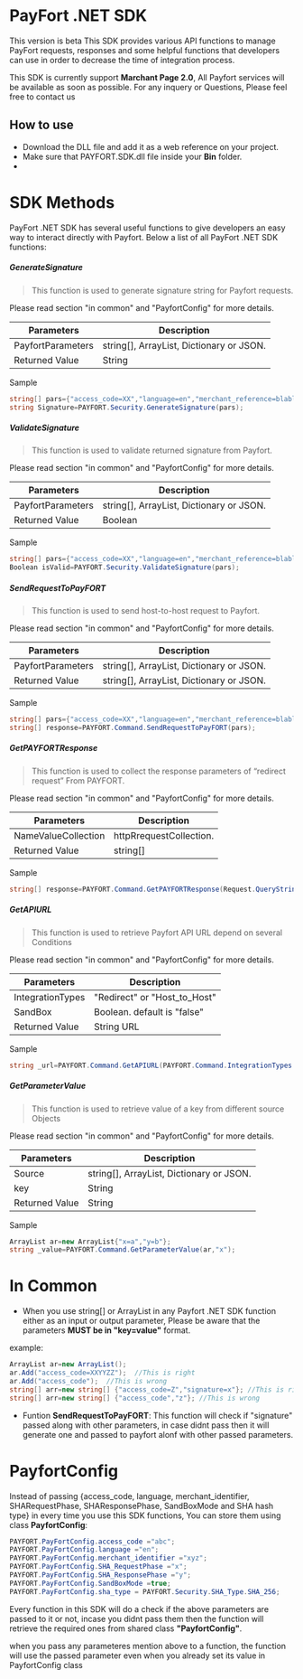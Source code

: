 # PayFort .NET SDK

This version is beta
This SDK provides various API functions to manage PayFort requests, responses and some helpful functions that developers can use in order to decrease  the time  of integration process.

This SDK is currently support **Marchant Page 2.0**, All Payfort services  will be available as soon as possible.
For any inquery or Questions, Please feel free to contact us



## How to use
* Download the DLL file and add it as a web reference on your project. 
* Make sure that PAYFORT.SDK.dll file inside  your  **Bin** folder.  
* 
# SDK Methods
PayFort .NET SDK has several useful functions to give developers an easy way to interact directly with Payfort. Below a list of all PayFort .NET SDK functions:

##### GenerateSignature
> This function is used to generate signature string for Payfort requests.

 Please read section "in common" and "PayfortConfig" for more details.

|Parameters | Description |
| --- | --- |
| PayfortParameters | string[], ArrayList, Dictionary or JSON. |
| Returned Value | String |


Sample 

 ```csharp
string[] pars={"access_code=XX","language=en","merchant_reference=blabla"};
string Signature=PAYFORT.Security.GenerateSignature(pars);
```
##### ValidateSignature
> This function is used to validate returned signature from Payfort.

 Please read section "in common" and "PayfortConfig" for more details.

|Parameters | Description |
| --- | --- |
| PayfortParameters | string[], ArrayList, Dictionary or JSON. |
| Returned Value | Boolean |

Sample 

```csharp
string[] pars={"access_code=XX","language=en","merchant_reference=blabla"};
Boolean isValid=PAYFORT.Security.ValidateSignature(pars);
```
##### SendRequestToPayFORT
> This function is used to send host-to-host request to Payfort.

 Please read section "in common" and "PayfortConfig" for more details.

|Parameters | Description |
| --- | --- |
| PayfortParameters | string[], ArrayList, Dictionary or JSON. |
| Returned Value | string[], ArrayList, Dictionary or JSON. |

Sample 

```csharp
string[] pars={"access_code=XX","language=en","merchant_reference=blabla"};
string[] response=PAYFORT.Command.SendRequestToPayFORT(pars);
```
##### GetPAYFORTResponse
> This function is used to collect the response parameters of “redirect request”
 From PAYFORT.

 Please read section "in common" and "PayfortConfig" for more details.

|Parameters | Description |
| --- | --- |
| NameValueCollection | httpRrequestCollection. |
| Returned Value | string[] |

Sample 

```csharp
string[] response=PAYFORT.Command.GetPAYFORTResponse(Request.QueryString);
```
##### GetAPIURL
> This function is used to retrieve Payfort API URL depend on several Conditions

 Please read section "in common" and "PayfortConfig" for more details.

|Parameters | Description |
| --- | --- |
| IntegrationTypes | "Redirect" or "Host_to_Host" |
| SandBox | Boolean. default is "false" |
| Returned Value | String URL |

Sample 

```csharp
string _url=PAYFORT.Command.GetAPIURL(PAYFORT.Command.IntegrationTypes.Host_to_Host,true);
```
##### GetParameterValue
> This function is used to retrieve value of a key from different source Objects 

 Please read section "in common" and "PayfortConfig" for more details.

|Parameters | Description |
| --- | --- |
| Source | string[], ArrayList, Dictionary or JSON. |
| key | String |
| Returned Value | String |

Sample 
```csharp
ArrayList ar=new ArrayList{"x=a","y=b"};
string _value=PAYFORT.Command.GetParameterValue(ar,"x");
```
# In Common
* When you use string[] or ArrayList in any Payfort .NET SDK function either as an input or output parameter, Please be aware that the parameters **MUST be in "key=value"** format.   

example: 
```csharp
ArrayList ar=new ArrayList();
ar.Add("access_code=XXYYZZ");  //This is right  
ar.Add("access_code");  //This is wrong  
string[] arr=new string[] {"access_code=Z","signature=x"}; //This is right
string[] arr=new string[] {"access_code","z"}; //This is wrong
```

* Funtion **SendRequestToPayFORT**: This function will check if "signature" passed along with other parameters,
in case didnt pass then it will generate one and passed to payfort alonf with other passed parameters.

# PayfortConfig
Instead of passing {access_code, language, merchant_identifier, SHARequestPhase, SHAResponsePhase, SandBoxMode and SHA hash type} in every time you use this SDK functions, You can store them using class **PayfortConfig**:
```csharp
PAYFORT.PayFortConfig.access_code ="abc";
PAYFORT.PayFortConfig.language ="en"; 
PAYFORT.PayFortConfig.merchant_identifier ="xyz";
PAYFORT.PayFortConfig.SHA_RequestPhase ="x"; 
PAYFORT.PayFortConfig.SHA_ResponsePhase ="y"; 
PAYFORT.PayFortConfig.SandBoxMode =true; 
PAYFORT.PayFortConfig.sha_type = PAYFORT.Security.SHA_Type.SHA_256;
```
Every function in this SDK will do a check if the above parameters are passed to it or not, incase you didnt pass them then the function will retrieve the required ones from shared class **"PayfortConfig"**.

when you pass any parameteres mention above to a function, the function will use the passed parameter even when you already set its value in PayfortConfig class
